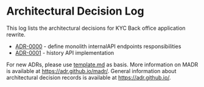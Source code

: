 # Architectural Decision Log

This log lists the architectural decisions for KYC Back office application rewrite.

<!-- adrlog -- Regenerate the content by using "adr-log -i". You can install it via "npm install -g adr-log" -->

- [ADR-0000](0000-define-monolith-internalAPI-endpoints-responsibilities.md) - define monolith internalAPI endpoints 
  responsibilities
- [ADR-0001](0001-history-api-implementation.md) - history API implementation

<!-- adrlogstop -->

For new ADRs, please use [template.md](template.md) as basis.
More information on MADR is available at <https://adr.github.io/madr/>.
General information about architectural decision records is available at <https://adr.github.io/>.

